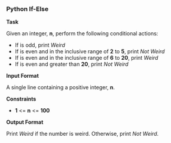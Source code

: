 ### Python If-Else

**Task**

Given an integer, **n**, perform the following conditional actions:

- If  is odd, print *Weird*
- If  is even and in the inclusive range of **2** to **5**, print *Not Weird*
- If  is even and in the inclusive range of **6** to **20**, print *Weird*
- If  is even and greater than **20**, print *Not Weird*

**Input Format**

A single line containing a positive integer, **n**.

**Constraints**

- **1** <= **n** <= **100**

**Output Format**

Print *Weird* if the number is weird. Otherwise, print *Not Weird*.
